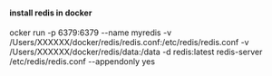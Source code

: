 #### install redis in docker
ocker run -p 6379:6379 --name myredis -v /Users/XXXXXX/docker/redis/redis.conf:/etc/redis/redis.conf -v /Users/XXXXXX/docker/redis/data:/data -d redis:latest redis-server /etc/redis/redis.conf --appendonly yes